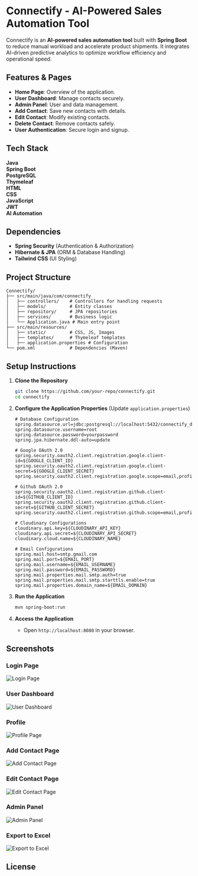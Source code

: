 
# Connectify - AI-Powered Sales Automation Tool

Connectify is an **AI-powered sales automation tool** built with **Spring Boot** to reduce manual workload and accelerate product shipments. It integrates AI-driven predictive analytics to optimize workflow efficiency and operational speed.

## Features & Pages

- **Home Page**: Overview of the application.
- **User Dashboard**: Manage contacts securely.
- **Admin Panel**: User and data management.
- **Add Contact**: Save new contacts with details.
- **Edit Contact**: Modify existing contacts.
- **Delete Contact**: Remove contacts safely.
- **User Authentication**: Secure login and signup.

## Tech Stack

**Java**  
**Spring Boot**  
**PostgreSQL**  
**Thymeleaf**  
**HTML**  
**CSS**  
**JavaScript**  
**JWT**  
**AI Automation**

## Dependencies

- **Spring Security** (Authentication & Authorization)
- **Hibernate & JPA** (ORM & Database Handling)
- **Tailwind CSS** (UI Styling)

## Project Structure

```
Connectify/
├── src/main/java/com/connectify
│   ├── controllers/    # Controllers for handling requests
│   ├── models/         # Entity classes
│   ├── repository/     # JPA repositories
│   ├── services/       # Business logic
│   └── Application.java # Main entry point
├── src/main/resources/
│   ├── static/         # CSS, JS, Images
│   ├── templates/      # Thymeleaf templates
│   ├── application.properties # Configuration
└── pom.xml             # Dependencies (Maven)
```

## Setup Instructions

1. **Clone the Repository**

   ```sh
   git clone https://github.com/your-repo/connectify.git
   cd connectify
   ```

2. **Configure the Application Properties** (Update `application.properties`)

   ```properties
   # Database Configuration
   spring.datasource.url=jdbc:postgresql://localhost:5432/connectify_db
   spring.datasource.username=root
   spring.datasource.password=yourpassword
   spring.jpa.hibernate.ddl-auto=update

   # Google OAuth 2.0
   spring.security.oauth2.client.registration.google.client-id=${GOOGLE_CLIENT_ID}
   spring.security.oauth2.client.registration.google.client-secret=${GOOGLE_CLIENT_SECRET}
   spring.security.oauth2.client.registration.google.scope=email,profile

   # Github OAuth 2.0
   spring.security.oauth2.client.registration.github.client-id=${GITHUB_CLIENT_ID}
   spring.security.oauth2.client.registration.github.client-secret=${GITHUB_CLIENT_SECRET}
   spring.security.oauth2.client.registration.github.scope=email,profile

   # Cloudinary Configurations
   cloudinary.api.key=${CLOUDINARY_API_KEY}
   cloudinary.api.secret=${CLOUDINARY_API_SECRET}
   cloudinary.cloud.name=${CLOUDINARY_NAME}

   # Email Configurations
   spring.mail.host=smtp.gmail.com
   spring.mail.port=${EMAIL_PORT}
   spring.mail.username=${EMAIL_USERNAME}
   spring.mail.password=${EMAIL_PASSWORD}
   spring.mail.properties.mail.smtp.auth=true
   spring.mail.properties.mail.smtp.starttls.enable=true
   spring.mail.properties.domain_name=${EMAIL_DOMAIN}
   ```

3. **Run the Application**

   ```sh
   mvn spring-boot:run
   ```

4. **Access the Application**

    - Open `http://localhost:8080` in your browser.

## Screenshots

### Login Page
![Login Page](screenshots/ss-1.png)

### User Dashboard
![User Dashboard](screenshots/ss3.png)

### Profile
![Profile Page](screenshots/ss4.png)

### Add Contact Page
![Add Contact Page](screenshots/ss5.png)

### Edit Contact Page
![Edit Contact Page](screenshots/ss6.png)

### Admin Panel
![Admin Panel](screenshots/ss7.png)

### Export to Excel
![Export to Excel](screenshots/ss8.png)

## License
